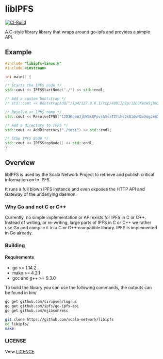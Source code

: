 # libIPFS
[![CI-Build](https://github.com/scala-network/libipfs/actions/workflows/build-ci.yml/badge.svg)](https://github.com/scala-network/libipfs/actions/workflows/build-ci.yml)

A C-style library library that wraps around go-ipfs and provides a simple API.

## Example

```cpp
#include "libipfs-linux.h"
#include <iostream>

int main() {

/* Starts the IPFS node */
std::cout << IPFSStartNode("./") << std::endl;

/* Add a custom bootstrap */
/* std::cout << BootstrapAdd("/ip4/127.0.0.1/tcp/4001/p2p/12D3KooWJjbW3sQPpvsA5saTZfihc2xQ1dwN2xXog2xAZYifQFmR") << std::endl; */

/* Resolve an IPNS name */
std::cout << ResolveIPNS("12D3KooWJjbW3sQPpvsA5saTZfihc2xQ1dwN2xXog2xAZYifQFmR") << std::endl;

/* Add a directory to IPFS */
std::cout << AddDirectory("./test") << std::endl;

/* Stop IPFS Node */
std::cout << IPFSStopNode() << std::endl;
}
```

## Overview

libIPFS is used by the Scala Network Project to retrieve and publish critical information on to IPFS.

It runs a full blown IPFS instance and even exposes the HTTP API and Gateway of the underlying daemon.

### Why Go and not C or C++

Currently, no simple implementation or API exists for IPFS in C or C++. Instead of writing, or re-writing, large parts of IPFS in C or C++ we rather use Go and compile it to a C or C++ compatible library. IPFS is implemented in Go already.

###  Building

#### Requirements

* go >= 1.14.2
* make >= 4.2.1
* gcc and g++ >= 9.3.0

To build the library you can use the following commands, the outputs can be found in bin/

```bash
go get github.com/sirupsen/logrus
go get github.com/ipfs/go-ipfs-api
go get github.com/mjibson/esc

git clone https://github.com/scala-network/libipfs
cd libipfs/
make
```

###  LICENSE

View [LICENCE](https://github.com/scala-network/libipfs/blob/master/LICENSE)
